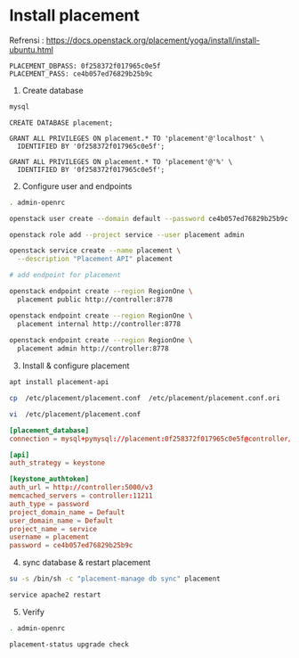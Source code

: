 # Install placement

Refrensi : https://docs.openstack.org/placement/yoga/install/install-ubuntu.html

```
PLACEMENT_DBPASS: 0f258372f017965c0e5f
PLACEMENT_PASS: ce4b057ed76829b25b9c
```

1. Create database

```bash
mysql
```

```mysql
CREATE DATABASE placement;

GRANT ALL PRIVILEGES ON placement.* TO 'placement'@'localhost' \
  IDENTIFIED BY '0f258372f017965c0e5f';
  
GRANT ALL PRIVILEGES ON placement.* TO 'placement'@'%' \
  IDENTIFIED BY '0f258372f017965c0e5f';
```

2. Configure user and endpoints

```bash
. admin-openrc

openstack user create --domain default --password ce4b057ed76829b25b9c placement

openstack role add --project service --user placement admin

openstack service create --name placement \
  --description "Placement API" placement

# add endpoint for placement

openstack endpoint create --region RegionOne \
  placement public http://controller:8778

openstack endpoint create --region RegionOne \
  placement internal http://controller:8778
  
openstack endpoint create --region RegionOne \
  placement admin http://controller:8778

```

3. Install & configure placement

```bash
apt install placement-api

cp  /etc/placement/placement.conf  /etc/placement/placement.conf.ori

vi  /etc/placement/placement.conf
``` 

```cnf
[placement_database]
connection = mysql+pymysql://placement:0f258372f017965c0e5f@controller/placement

[api]
auth_strategy = keystone

[keystone_authtoken]
auth_url = http://controller:5000/v3
memcached_servers = controller:11211
auth_type = password
project_domain_name = Default
user_domain_name = Default
project_name = service
username = placement
password = ce4b057ed76829b25b9c
```

4. sync database & restart placement

```bash
su -s /bin/sh -c "placement-manage db sync" placement

service apache2 restart
```

5. Verify

```bash
. admin-openrc

placement-status upgrade check
```
